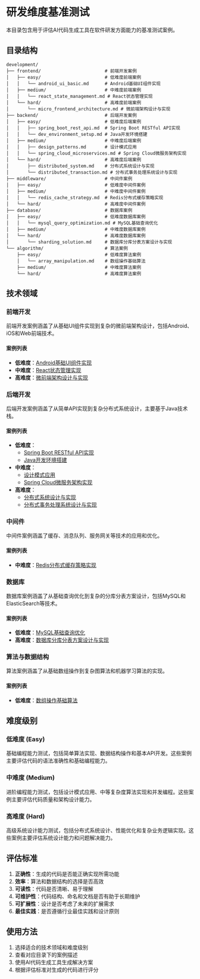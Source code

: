 # 研发维度基准测试

本目录包含用于评估AI代码生成工具在软件研发方面能力的基准测试案例。

## 目录结构

```
development/
├── frontend/                        # 前端开发案例
│   ├── easy/                        # 低难度前端案例
│   │   └── android_ui_basic.md      # Android基础UI组件实现
│   ├── medium/                      # 中难度前端案例
│   │   └── react_state_management.md # React状态管理实现
│   └── hard/                        # 高难度前端案例
│       └── micro_frontend_architecture.md # 微前端架构设计与实现
├── backend/                         # 后端开发案例
│   ├── easy/                        # 低难度后端案例
│   │   ├── spring_boot_rest_api.md  # Spring Boot RESTful API实现
│   │   └── dev_environment_setup.md # Java开发环境搭建
│   ├── medium/                      # 中难度后端案例
│   │   ├── design_patterns.md       # 设计模式应用
│   │   └── spring_cloud_microservices.md # Spring Cloud微服务架构实现
│   └── hard/                        # 高难度后端案例
│       ├── distributed_system.md    # 分布式系统设计与实现
│       └── distributed_transaction.md # 分布式事务处理系统设计与实现
├── middleware/                      # 中间件案例
│   ├── easy/                        # 低难度中间件案例
│   ├── medium/                      # 中难度中间件案例
│   │   └── redis_cache_strategy.md  # Redis分布式缓存策略实现
│   └── hard/                        # 高难度中间件案例
├── database/                        # 数据库案例
│   ├── easy/                        # 低难度数据库案例
│   │   └── mysql_query_optimization.md # MySQL基础查询优化
│   ├── medium/                      # 中难度数据库案例
│   └── hard/                        # 高难度数据库案例
│       └── sharding_solution.md     # 数据库分库分表方案设计与实现
└── algorithm/                       # 算法案例
    ├── easy/                        # 低难度算法案例
    │   └── array_manipulation.md    # 数组操作基础算法
    ├── medium/                      # 中难度算法案例
    └── hard/                        # 高难度算法案例
```

## 技术领域

### 前端开发
前端开发案例涵盖了从基础UI组件实现到复杂的微前端架构设计，包括Android、iOS和Web前端技术。

#### 案例列表
- **低难度**：[Android基础UI组件实现](frontend/easy/android_ui_basic.md)
- **中难度**：[React状态管理实现](frontend/medium/react_state_management.md)
- **高难度**：[微前端架构设计与实现](frontend/hard/micro_frontend_architecture.md)

### 后端开发
后端开发案例涵盖了从简单API实现到复杂分布式系统设计，主要基于Java技术栈。

#### 案例列表
- **低难度**：
  - [Spring Boot RESTful API实现](backend/easy/spring_boot_rest_api.md)
  - [Java开发环境搭建](backend/easy/dev_environment_setup.md)
- **中难度**：
  - [设计模式应用](backend/medium/design_patterns.md)
  - [Spring Cloud微服务架构实现](backend/medium/spring_cloud_microservices.md)
- **高难度**：
  - [分布式系统设计与实现](backend/hard/distributed_system.md)
  - [分布式事务处理系统设计与实现](backend/hard/distributed_transaction.md)

### 中间件
中间件案例涵盖了缓存、消息队列、服务网关等技术的应用和优化。

#### 案例列表
- **中难度**：[Redis分布式缓存策略实现](middleware/medium/redis_cache_strategy.md)

### 数据库
数据库案例涵盖了从基础查询优化到复杂的分库分表方案设计，包括MySQL和ElasticSearch等技术。

#### 案例列表
- **低难度**：[MySQL基础查询优化](database/easy/mysql_query_optimization.md)
- **高难度**：[数据库分库分表方案设计与实现](database/hard/sharding_solution.md)

### 算法与数据结构
算法案例涵盖了从基础数组操作到复杂图算法和机器学习算法的实现。

#### 案例列表
- **低难度**：[数组操作基础算法](algorithm/easy/array_manipulation.md)

## 难度级别

### 低难度 (Easy)
基础编程能力测试，包括简单算法实现、数据结构操作和基本API开发。这些案例主要评估代码的语法准确性和基础编程能力。

### 中难度 (Medium)
进阶编程能力测试，包括设计模式应用、中等复杂度算法实现和并发编程。这些案例主要评估代码质量和架构设计能力。

### 高难度 (Hard)
高级系统设计能力测试，包括分布式系统设计、性能优化和复杂业务逻辑实现。这些案例主要评估系统设计能力和问题解决能力。

## 评估标准

1. **正确性**：生成的代码是否能正确实现所需功能
2. **效率**：算法和数据结构的选择是否高效
3. **可读性**：代码是否清晰、易于理解
4. **可维护性**：代码结构、命名和文档是否有助于长期维护
5. **可扩展性**：设计是否考虑了未来的扩展需求
6. **最佳实践**：是否遵循行业最佳实践和设计原则

## 使用方法

1. 选择适合的技术领域和难度级别
2. 查看对应目录下的案例描述
3. 使用AI代码生成工具生成解决方案
4. 根据评估标准对生成的代码进行评分